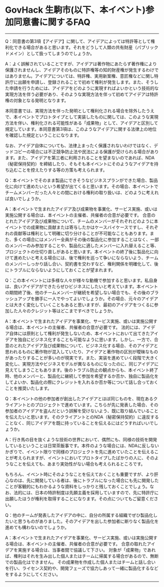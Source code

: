 # GovHack 生駒市(以下、本イベント)参加同意書に関するFAQ

---

Q：同意書の第3項【アイデア】に関して、アイデアによっては特許等として権利化できる場合があると思います。それをどうして人類の共有財産（パブリックドメイン）として扱ってしまうのでしょうか。

A：よく誤解されていることですが、アイデアは著作物にあたらず著作権により保護されませんし、アイデアそのものに特許権等の知的財産権が発生するわけではありません。アイデアについては、特許権、実用新案権、意匠権などに関し特許庁に出願を申請し、登録されることで初めて権利が発生します。また、そうした申請を行うためには、アイデアをどのように実現すればよいかという技術的な実現方法を伴う必要があり、そのような実現方法を伴って初めてアイデアは特許権の対象となる発明となります。

本同意書では、実現方法を伴った発明として権利化される場合を除外したうえで、本イベントでプロトタイプとして実装したものに関しては、このような実現方法を伴い、権利化される可能性がある「成果物」として、アイデアと区別して規定しています。本同意書第3項は、このようなアイデアに関する法律上の地位を確認した規定ということになります。

なお、アイデア自体についても、法律上まったく保護されないわけではなく、デッドコピーの場合には不正競争防止法や民法による保護が受けられる場合があります。また、アイデアを第三者に利用されることを望まないのであれば、NDA（秘密保持契約）を締結したり、そもそも本イベントにそのようなアイデアを持ち込むことを控えたりする等の方策も考えられます。

Q：本イベントでそのまま製品にできそうなビジネスプランができた場合、製品化に向けて進めたいという希望が出てくると思います。その場合、本イベントでチームメンバーだった人々との間における権利の取り扱いは、どのように考えれば良いでしょうか。

A：本イベントで生まれたアイデア及び成果物を事業化、サービス実施、或いは実施公開する場合は、本イベントの主催者、共催者の合意が必要です。
合意のとれたアイデア及び成果物について、チームのメンバーがそれぞれどのように本イベントでの成果物に貢献または寄与したかはケースバイケースですし、それぞれの貢献等は権利として明確に切り分けることが不可能なこともあります。また、多くの場合にはメンバー全員がその後の製品化に参加することはなく、一部のメンバーのみ参加することや、製品化に適したメンバーに入れ替えること等、プロジェクトの仕切り直しがあると思います。本イベントの終了後に製品化に向けて進めたいと考える場合には、後で権利を巡って争いにならないよう、チームのメンバーしっかり話し合い、契約書を交わすなど、権利関係を明確化して、後にトラブルにならないようにしておくことが望まれます。

Q：この本イベントには多様な人々が様々な動機で参加すると思います。私自身は、良いアイデアができたらぜひビジネスにしたいと考えています。本イベントの期間終了後、他のチームメンバーが継続を希望しない場合でも、その後のブラッシュアップを勝手に一人でやってよいでしょうか。その場合、元々のアイデアとは大きく変化していくこともあると思いますが、最初のアイデアをつくるに参加した人々のクレジット等はどこまですべきでしょうか。

A：本イベントで生まれたアイデアを事業化、サービス実施、或いは実施公開する場合は、本イベントの主催者、共催者の合意が必要です。
法的には、アイデア自体には原則として権利が発生しないため、本イベントにおいて出てきたアイデアを独自にビジネス化することも可能なように思います。しかし、一方で、合意のとれたアイデア及び成果物について、ビジネス化する場合、そのアイデアと思われるものに著作物が混入していたり、アイデアと著作物の区別が曖昧なものがあったりすることが多いのが現実です。また、実装を進めていく段階で大きく変化し、実現方法やビジネスモデルが異なるものになったのに、同じアイデアに見えてしまうこともあります。後のトラブル防止の観点からも、本イベント終了時、他のメンバーと、製品化に継続して参加を希望するか否か、独自に製品化をしてよいか、製品化の際にクレジットを入れるか否か等について話し合っておくことを推奨いたします。

Q：本イベントの他の参加者が創出したアイデアとほぼ同じものを、現在あるクライアントとのプロジェクトで進めています。こちらが先に発表した場合、その参加者のアイデアを盗んだという誤解を受けないよう、既に取り組んでいることを伝えたいと思います。そのクライアントとのNDA（秘密保持契約）に違反することなく、同じアイデアを既に持っていることを伝えるにはどうすればいいでしょうか。

A：行き馬の目を抜くような技術の世界において、偶然にも、同様の技術を開発しているということは日常茶飯事です。本件のような場合には、NDAに反しないかぎりで、イベント限りで同様のプロジェクトを先に進めていたことを伝えることが考えられますが、イベントにおいてプロトタイプしたばかりの人に、そのようなことを伝えても、あまり実効性がない場合も考えられるところです。

もちろん、イベント時にそのようなことを伝えておくことも重要ですが、より肝心なのは、先に開発している者は、後にトラブルになった場合にも先に開発したことが客観的にもわかるような資料をしっかりと残しておくことでしょう。なお、法的には、日本の特許制度は先願主義を採用していますので、先に特許庁に出願したほうが権利を取得することになります。その点についてもご留意ください。

Q：他のチームが発表したアイデアの中に、自分の所属する組織でぜひ製品化したいと思うものがありました。そのアイデアを出した参加者に断りなく製品化を進めても構わないのでしょうか。

A：本イベントで生まれたアイデアを事業化、サービス実施、或いは実施公開する場合は、本イベントの主催者、共催者の合意が必要です。
合意の取れたアイデアを実施する場合は、当事者間で協議して下さい。
対象が「成果物」であれば、権利はそれを生み出した個人またはチームに帰属する場合があるので、無断での製品化はできません。
その成果物を作成した個人またはチームと話し合いを行い、ライセンス契約や、開発フェーズで協力しあって一緒に製品化するなどをするようにしてください。


---
